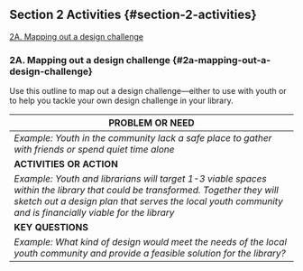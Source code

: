 ## Section 2 Activities {#section-2-activities}

[2A. Mapping out a design challenge](#2a-mapping-out-a-design-challenge)

### 2A. Mapping out a design challenge {#2a-mapping-out-a-design-challenge}

Use this outline to map out a design challenge—either to use with youth or to help you tackle your own design challenge in your library.

| **PROBLEM OR NEED** |
| --- |
| _Example: Youth in the community lack a safe place to gather with friends or spend quiet time alone_ |
| **ACTIVITIES OR ACTION** |
| _Example: Youth and librarians will target 1-3 viable spaces within the library that could be transformed. Together they will sketch out a design plan that serves the local youth community and is financially viable for the library_ |
| **KEY QUESTIONS** |
| _Example: What kind of design would meet the needs of the local youth community and provide a feasible solution for the library?_ |